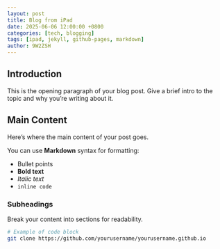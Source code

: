 ```yaml
---
layout: post
title: Blog from iPad
date: 2025-06-06 12:00:00 +0800
categories: [tech, blogging]
tags: [ipad, jekyll, github-pages, markdown]
author: 9W2ZSH
---
```


## Introduction

This is the opening paragraph of your blog post. Give a brief intro to the topic and why you’re writing about it.

## Main Content

Here’s where the main content of your post goes.

You can use **Markdown** syntax for formatting:
- Bullet points
- **Bold text**
- *Italic text*
- `inline code`

### Subheadings

Break your content into sections for readability.

```bash
# Example of code block
git clone https://github.com/yourusername/yourusername.github.io